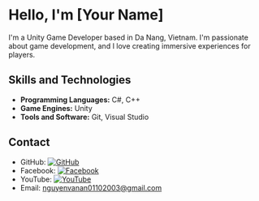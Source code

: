 # Hello, I'm [Your Name]

I'm a Unity Game Developer based in Da Nang, Vietnam. I'm passionate about game development, and I love creating immersive experiences for players.

## Skills and Technologies

- **Programming Languages:** C#, C++
- **Game Engines:** Unity
- **Tools and Software:** Git, Visual Studio

## Contact

- GitHub:   [![GitHub](https://img.shields.io/badge/-GitHub-181717?style=flat-square&logo=github)](https://github.com/Annguyen011)  
- Facebook: [![Facebook](https://img.shields.io/badge/-Facebook-1877F2?style=flat-square&logo=facebook)](https://www.facebook.com/Bin01102003/)  
- YouTube:  [![YouTube](https://img.shields.io/badge/-YouTube-FF0000?style=flat-square&logo=youtube)](https://www.youtube.com/channel/UCYtJxlAo2o42YZOehgoZHgg)  
- Email:    nguyenvanan01102003@gmail.com
